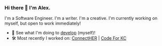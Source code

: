 ### Hi there 👋 I'm Alex.

I'm a Software Engineer. I'm a writer. I'm a creative. I'm currently working on myself, but open to work immediately!

- 👀 See what I'm doing to [develop](https://github.com/alexjcalvillo/personal_development--NOV) (myself)!
- 🛠 Most recently I worked on: [ConnectHER](https://github.com/alexjcalvillo/ConnectHER_Application) | [Code For KC](https://github.com/codeforkansascity/meep)

<!---
- 🌪 Currently Spinning Up on: Encryption/Data Privacy
--->
